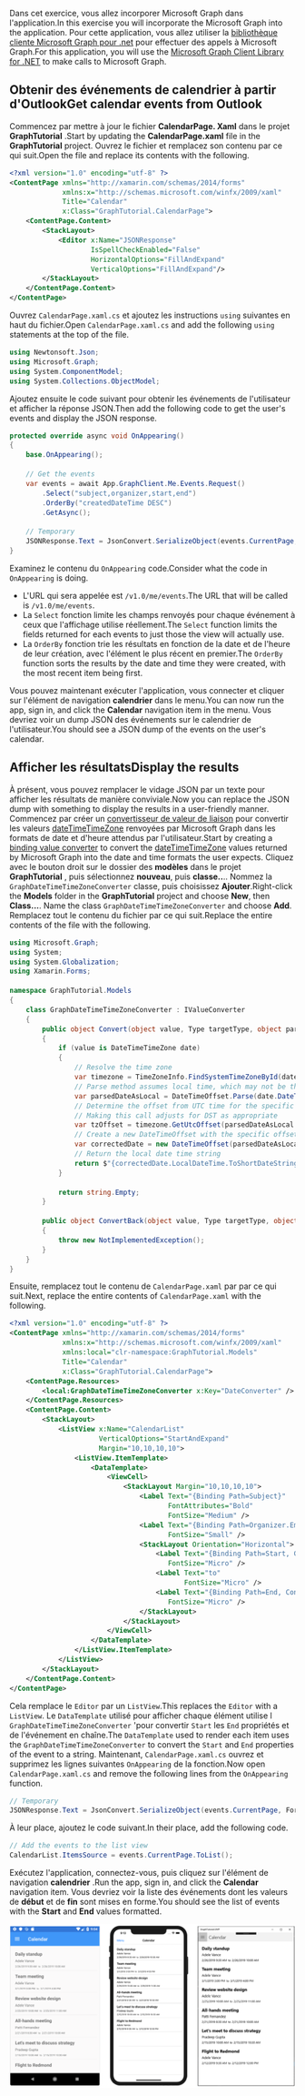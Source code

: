 <!-- markdownlint-disable MD002 MD041 -->

<span data-ttu-id="4405c-101">Dans cet exercice, vous allez incorporer Microsoft Graph dans l'application.</span><span class="sxs-lookup"><span data-stu-id="4405c-101">In this exercise you will incorporate the Microsoft Graph into the application.</span></span> <span data-ttu-id="4405c-102">Pour cette application, vous allez utiliser la [bibliothèque cliente Microsoft Graph pour .net](https://github.com/microsoftgraph/msgraph-sdk-dotnet) pour effectuer des appels à Microsoft Graph.</span><span class="sxs-lookup"><span data-stu-id="4405c-102">For this application, you will use the [Microsoft Graph Client Library for .NET](https://github.com/microsoftgraph/msgraph-sdk-dotnet) to make calls to Microsoft Graph.</span></span>

## <a name="get-calendar-events-from-outlook"></a><span data-ttu-id="4405c-103">Obtenir des événements de calendrier à partir d'Outlook</span><span class="sxs-lookup"><span data-stu-id="4405c-103">Get calendar events from Outlook</span></span>

<span data-ttu-id="4405c-104">Commencez par mettre à jour le fichier **CalendarPage. Xaml** dans le projet **GraphTutorial** .</span><span class="sxs-lookup"><span data-stu-id="4405c-104">Start by updating the **CalendarPage.xaml** file in the **GraphTutorial** project.</span></span> <span data-ttu-id="4405c-105">Ouvrez le fichier et remplacez son contenu par ce qui suit.</span><span class="sxs-lookup"><span data-stu-id="4405c-105">Open the file and replace its contents with the following.</span></span>

```xml
<?xml version="1.0" encoding="utf-8" ?>
<ContentPage xmlns="http://xamarin.com/schemas/2014/forms"
             xmlns:x="http://schemas.microsoft.com/winfx/2009/xaml"
             Title="Calendar"
             x:Class="GraphTutorial.CalendarPage">
    <ContentPage.Content>
        <StackLayout>
            <Editor x:Name="JSONResponse"
                    IsSpellCheckEnabled="False"
                    HorizontalOptions="FillAndExpand"
                    VerticalOptions="FillAndExpand"/>
        </StackLayout>
    </ContentPage.Content>
</ContentPage>
```

<span data-ttu-id="4405c-106">Ouvrez `CalendarPage.xaml.cs` et ajoutez les instructions `using` suivantes en haut du fichier.</span><span class="sxs-lookup"><span data-stu-id="4405c-106">Open `CalendarPage.xaml.cs` and add the following `using` statements at the top of the file.</span></span>

```cs
using Newtonsoft.Json;
using Microsoft.Graph;
using System.ComponentModel;
using System.Collections.ObjectModel;
```

<span data-ttu-id="4405c-107">Ajoutez ensuite le code suivant pour obtenir les événements de l'utilisateur et afficher la réponse JSON.</span><span class="sxs-lookup"><span data-stu-id="4405c-107">Then add the following code to get the user's events and display the JSON response.</span></span>

```cs
protected override async void OnAppearing()
{
    base.OnAppearing();

    // Get the events
    var events = await App.GraphClient.Me.Events.Request()
        .Select("subject,organizer,start,end")
        .OrderBy("createdDateTime DESC")
        .GetAsync();

    // Temporary
    JSONResponse.Text = JsonConvert.SerializeObject(events.CurrentPage, Formatting.Indented);
}
```

<span data-ttu-id="4405c-108">Examinez le contenu du `OnAppearing` code.</span><span class="sxs-lookup"><span data-stu-id="4405c-108">Consider what the code in `OnAppearing` is doing.</span></span>

- <span data-ttu-id="4405c-109">L'URL qui sera appelée est `/v1.0/me/events`.</span><span class="sxs-lookup"><span data-stu-id="4405c-109">The URL that will be called is `/v1.0/me/events`.</span></span>
- <span data-ttu-id="4405c-110">La `Select` fonction limite les champs renvoyés pour chaque événement à ceux que l'affichage utilise réellement.</span><span class="sxs-lookup"><span data-stu-id="4405c-110">The `Select` function limits the fields returned for each events to just those the view will actually use.</span></span>
- <span data-ttu-id="4405c-111">La `OrderBy` fonction trie les résultats en fonction de la date et de l'heure de leur création, avec l'élément le plus récent en premier.</span><span class="sxs-lookup"><span data-stu-id="4405c-111">The `OrderBy` function sorts the results by the date and time they were created, with the most recent item being first.</span></span>

<span data-ttu-id="4405c-112">Vous pouvez maintenant exécuter l'application, vous connecter et cliquer sur l'élément de navigation **calendrier** dans le menu.</span><span class="sxs-lookup"><span data-stu-id="4405c-112">You can now run the app, sign in, and click the **Calendar** navigation item in the menu.</span></span> <span data-ttu-id="4405c-113">Vous devriez voir un dump JSON des événements sur le calendrier de l'utilisateur.</span><span class="sxs-lookup"><span data-stu-id="4405c-113">You should see a JSON dump of the events on the user's calendar.</span></span>

## <a name="display-the-results"></a><span data-ttu-id="4405c-114">Afficher les résultats</span><span class="sxs-lookup"><span data-stu-id="4405c-114">Display the results</span></span>

<span data-ttu-id="4405c-115">À présent, vous pouvez remplacer le vidage JSON par un texte pour afficher les résultats de manière conviviale.</span><span class="sxs-lookup"><span data-stu-id="4405c-115">Now you can replace the JSON dump with something to display the results in a user-friendly manner.</span></span> <span data-ttu-id="4405c-116">Commencez par créer un [convertisseur de valeur de liaison](/xamarin/xamarin-forms/xaml/xaml-basics/data-binding-basics#binding-value-converters) pour convertir les valeurs [dateTimeTimeZone](/graph/api/resources/datetimetimezone?view=graph-rest-1.0) renvoyées par Microsoft Graph dans les formats de date et d'heure attendus par l'utilisateur.</span><span class="sxs-lookup"><span data-stu-id="4405c-116">Start by creating a [binding value converter](/xamarin/xamarin-forms/xaml/xaml-basics/data-binding-basics#binding-value-converters) to convert the [dateTimeTimeZone](/graph/api/resources/datetimetimezone?view=graph-rest-1.0) values returned by Microsoft Graph into the date and time formats the user expects.</span></span> <span data-ttu-id="4405c-117">Cliquez avec le bouton droit sur le dossier des **modèles** dans le projet **GraphTutorial** , puis sélectionnez **nouveau**, puis **classe..**.. Nommez la `GraphDateTimeTimeZoneConverter` classe, puis choisissez **Ajouter**.</span><span class="sxs-lookup"><span data-stu-id="4405c-117">Right-click the **Models** folder in the **GraphTutorial** project and choose **New**, then **Class...**. Name the class `GraphDateTimeTimeZoneConverter` and choose **Add**.</span></span> <span data-ttu-id="4405c-118">Remplacez tout le contenu du fichier par ce qui suit.</span><span class="sxs-lookup"><span data-stu-id="4405c-118">Replace the entire contents of the file with the following.</span></span>

```cs
using Microsoft.Graph;
using System;
using System.Globalization;
using Xamarin.Forms;

namespace GraphTutorial.Models
{
    class GraphDateTimeTimeZoneConverter : IValueConverter
    {
        public object Convert(object value, Type targetType, object parameter, CultureInfo culture)
        {
            if (value is DateTimeTimeZone date)
            {
                // Resolve the time zone
                var timezone = TimeZoneInfo.FindSystemTimeZoneById(date.TimeZone);
                // Parse method assumes local time, which may not be the case
                var parsedDateAsLocal = DateTimeOffset.Parse(date.DateTime);
                // Determine the offset from UTC time for the specific date
                // Making this call adjusts for DST as appropriate
                var tzOffset = timezone.GetUtcOffset(parsedDateAsLocal.DateTime);
                // Create a new DateTimeOffset with the specific offset from UTC
                var correctedDate = new DateTimeOffset(parsedDateAsLocal.DateTime, tzOffset);
                // Return the local date time string
                return $"{correctedDate.LocalDateTime.ToShortDateString()} {correctedDate.LocalDateTime.ToShortTimeString()}";
            }

            return string.Empty;
        }

        public object ConvertBack(object value, Type targetType, object parameter, CultureInfo culture)
        {
            throw new NotImplementedException();
        }
    }
}
```

<span data-ttu-id="4405c-119">Ensuite, remplacez tout le contenu de `CalendarPage.xaml` par par ce qui suit.</span><span class="sxs-lookup"><span data-stu-id="4405c-119">Next, replace the entire contents of `CalendarPage.xaml` with the following.</span></span>

```xml
<?xml version="1.0" encoding="utf-8" ?>
<ContentPage xmlns="http://xamarin.com/schemas/2014/forms"
             xmlns:x="http://schemas.microsoft.com/winfx/2009/xaml"
             xmlns:local="clr-namespace:GraphTutorial.Models"
             Title="Calendar"
             x:Class="GraphTutorial.CalendarPage">
    <ContentPage.Resources>
        <local:GraphDateTimeTimeZoneConverter x:Key="DateConverter" />
    </ContentPage.Resources>
    <ContentPage.Content>
        <StackLayout>
            <ListView x:Name="CalendarList"
                      VerticalOptions="StartAndExpand"
                      Margin="10,10,10,10">
                <ListView.ItemTemplate>
                    <DataTemplate>
                        <ViewCell>
                            <StackLayout Margin="10,10,10,10">
                                <Label Text="{Binding Path=Subject}"
                                       FontAttributes="Bold"
                                       FontSize="Medium" />
                                <Label Text="{Binding Path=Organizer.EmailAddress.Name}"
                                       FontSize="Small" />
                                <StackLayout Orientation="Horizontal">
                                    <Label Text="{Binding Path=Start, Converter={StaticResource DateConverter}}"
                                       FontSize="Micro" />
                                    <Label Text="to"
                                           FontSize="Micro" />
                                    <Label Text="{Binding Path=End, Converter={StaticResource DateConverter}}"
                                       FontSize="Micro" />
                                </StackLayout>
                            </StackLayout>
                        </ViewCell>
                    </DataTemplate>
                </ListView.ItemTemplate>
            </ListView>
        </StackLayout>
    </ContentPage.Content>
</ContentPage>
```

<span data-ttu-id="4405c-120">Cela remplace le `Editor` par un `ListView`.</span><span class="sxs-lookup"><span data-stu-id="4405c-120">This replaces the `Editor` with a `ListView`.</span></span> <span data-ttu-id="4405c-121">Le `DataTemplate` utilisé pour afficher chaque élément utilise l `GraphDateTimeTimeZoneConverter` 'pour convertir `Start` les `End` propriétés et de l'événement en chaîne.</span><span class="sxs-lookup"><span data-stu-id="4405c-121">The `DataTemplate` used to render each item uses the `GraphDateTimeTimeZoneConverter` to convert the `Start` and `End` properties of the event to a string.</span></span> <span data-ttu-id="4405c-122">Maintenant, `CalendarPage.xaml.cs` ouvrez et supprimez les lignes suivantes `OnAppearing` de la fonction.</span><span class="sxs-lookup"><span data-stu-id="4405c-122">Now open `CalendarPage.xaml.cs` and remove the following lines from the `OnAppearing` function.</span></span>

```cs
// Temporary
JSONResponse.Text = JsonConvert.SerializeObject(events.CurrentPage, Formatting.Indented);
```

<span data-ttu-id="4405c-123">À leur place, ajoutez le code suivant.</span><span class="sxs-lookup"><span data-stu-id="4405c-123">In their place, add the following code.</span></span>

```cs
// Add the events to the list view
CalendarList.ItemsSource = events.CurrentPage.ToList();
```

<span data-ttu-id="4405c-124">Exécutez l'application, connectez-vous, puis cliquez sur l'élément de navigation **calendrier** .</span><span class="sxs-lookup"><span data-stu-id="4405c-124">Run the app, sign in, and click the **Calendar** navigation item.</span></span> <span data-ttu-id="4405c-125">Vous devriez voir la liste des événements dont les valeurs de **début** et de **fin** sont mises en forme.</span><span class="sxs-lookup"><span data-stu-id="4405c-125">You should see the list of events with the **Start** and **End** values formatted.</span></span>

![Capture d'écran du tableau des événements](./images/calendar-page.png)
